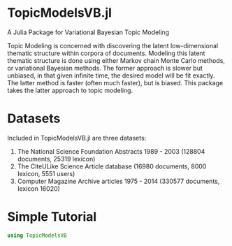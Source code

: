 # TopicModelsVB.jl
A Julia Package for Variational Bayesian Topic Modeling

Topic Modeling is concerned with discovering the latent low-dimensional thematic structure within corpora of documents.  Modeling this latent thematic structure is done using either Markov chain Monte Carlo methods, or variational Bayesian methods.  The former approach is slower but unbiased, in that given infinite time, the desired model will be fit exactly.  The latter method is faster (often much faster), but is biased.  This package takes the latter approach to topic modeling.

# Datasets
Included in TopicModelsVB.jl are three datasets:
1. The National Science Foundation Abstracts 1989 - 2003 (128804 documents, 25319 lexicon)
2. The CiteULike Science Article database (16980 documents, 8000 lexicon, 5551 users)
3. Computer Magazine Archive articles 1975 - 2014 (330577 documents, lexicon 16020)

# Simple Tutorial
```julia
using TopicModelsVB
```
